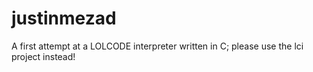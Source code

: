 # justinmezad
A first attempt at a LOLCODE interpreter written in C; please use the lci project instead!
